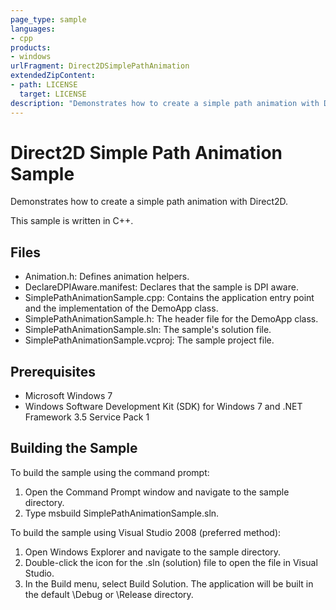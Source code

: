 ```yaml
---
page_type: sample
languages:
- cpp
products:
- windows
urlFragment: Direct2DSimplePathAnimation
extendedZipContent:
- path: LICENSE
  target: LICENSE
description: "Demonstrates how to create a simple path animation with Direct2D."
---
```


# Direct2D Simple Path Animation Sample

Demonstrates how to create a simple path animation with Direct2D.

This sample is written in C++. 

## Files

* Animation.h: Defines animation helpers.
* DeclareDPIAware.manifest: Declares that the sample is DPI aware. 
* SimplePathAnimationSample.cpp: Contains the application entry point and the implementation of the DemoApp class.
* SimplePathAnimationSample.h: The header file for the DemoApp class.
* SimplePathAnimationSample.sln: The sample's solution file.
* SimplePathAnimationSample.vcproj: The sample project file.
 
## Prerequisites

* Microsoft Windows 7
* Windows Software Development Kit (SDK) for Windows 7 and .NET Framework 3.5 Service Pack 1 


## Building the Sample

To build the sample using the command prompt:

1. Open the Command Prompt window and navigate to the sample directory.
2. Type msbuild SimplePathAnimationSample.sln.

To build the sample using Visual Studio 2008 (preferred method):

1. Open Windows Explorer and navigate to the sample directory.
2. Double-click the icon for the .sln (solution) file to open the file in Visual Studio.
3. In the Build menu, select Build Solution. The application will be built in the default \Debug or \Release directory.
